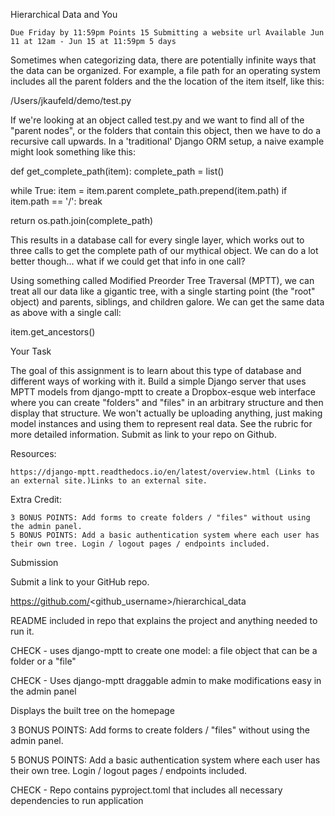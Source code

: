 
Hierarchical Data and You

    Due Friday by 11:59pm Points 15 Submitting a website url Available Jun 11 at 12am - Jun 15 at 11:59pm 5 days

Sometimes when categorizing data, there are potentially infinite ways that the data can be organized. For example, a file path for an operating system includes all the parent folders and the the location of the item itself, like this:

/Users/jkaufeld/demo/test.py

If we're looking at an object called test.py and we want to find all of the "parent nodes", or the folders that contain this object, then we have to do a recursive call upwards. In a 'traditional' Django ORM setup, a naive example might look something like this:

def get_complete_path(item):
  complete_path = list()

  while True:
   item = item.parent
   complete_path.prepend(item.path)
   if item.path == '/':
     break

  return os.path.join(complete_path)

This results in a database call for every single layer, which works out to three calls to get the complete path of our mythical object. We can do a lot better though... what if we could get that info in one call?

Using something called Modified Preorder Tree Traversal (MPTT), we can treat all our data like a gigantic tree, with a single starting point (the "root" object) and parents, siblings, and children galore. We can get the same data as above with a single call:

item.get_ancestors()

Your Task

The goal of this assignment is to learn about this type of database and different ways of working with it. Build a simple Django server that uses MPTT models from django-mptt to create a Dropbox-esque web interface where you can create "folders" and "files" in an arbitrary structure and then display that structure. We won't actually be uploading anything, just making model instances and using them to represent real data. See the rubric for more detailed information. Submit as link to your repo on Github.

Resources:

    https://django-mptt.readthedocs.io/en/latest/overview.html (Links to an external site.)Links to an external site.

Extra Credit:

    3 BONUS POINTS: Add forms to create folders / "files" without using the admin panel.
    5 BONUS POINTS: Add a basic authentication system where each user has their own tree. Login / logout pages / endpoints included.

Submission

Submit a link to your GitHub repo.

https://github.com/<github_username>/hierarchical_data

README included in repo that explains the project and anything needed to run it.
	
CHECK - uses django-mptt to create one model: a file object that can be a folder or a "file"
	
CHECK - Uses django-mptt draggable admin to make modifications easy in the admin panel
	
Displays the built tree on the homepage
	
3 BONUS POINTS: Add forms to create folders / "files" without using the admin panel.
	
5 BONUS POINTS: Add a basic authentication system where each user has their own tree. Login / logout pages / endpoints included.
	
CHECK - Repo contains pyproject.toml that includes all necessary dependencies to run application
